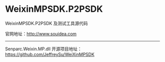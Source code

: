 WeixinMPSDK.P2PSDK
==================

WeixinMPSDK.P2PSDK 及测试工具源代码

官网地址：http://www.souidea.com


--------------

Senparc.Weixin.MP.dll 开源项目地址：https://github.com/JeffreySu/WeiXinMPSDK
